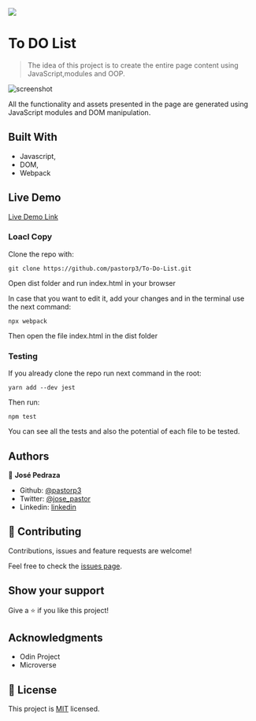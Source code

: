 ![](https://img.shields.io/badge/Microverse-blueviolet)

# To DO List

> The idea of this project is to create the entire page content using JavaScript,modules and OOP.

![screenshot](https://cdn4.iconfinder.com/data/icons/ikooni-outline-seo-web/128/seo-12-512.png)

All the functionality and assets presented in the page are generated using JavaScript modules and DOM manipulation.

## Built With

- Javascript,
- DOM,
- Webpack

## Live Demo

[Live Demo Link](https://rawcdn.githack.com/pastorp3/To-Do-List/0194c2dddbc0b36f506f306351ffcaa4b70f924e/dist/index.html)

### Loacl Copy

Clone the repo with:

``
git clone https://github.com/pastorp3/To-Do-List.git
``

Open dist folder and run index.html in your browser

In case that you want to edit it, add your changes and  in the terminal use the next command:


``
npx webpack
``

Then open the file index.html in the dist folder


### Testing

If you already clone the repo run next command in the root:

``
yarn add --dev jest
``

Then run:

``
npm test
``

You can see all the tests and also the potential of each file to be tested.

## Authors

👤 **José Pedraza**

- Github: [@pastorp3](https://github.com/pastorp3)
- Twitter: [@jose_pastor](https://twitter.com/jose_pastorp3 )
- Linkedin: [linkedin](https://www.linkedin.com/in/jos%C3%A9-pedraza-acevedo-ab700a1a9/)


## 🤝 Contributing

Contributions, issues and feature requests are welcome!

Feel free to check the [issues page](issues/).

## Show your support

Give a ⭐️ if you like this project!

## Acknowledgments

- Odin Project
- Microverse

## 📝 License

This project is [MIT](https://opensource.org/licenses/MIT) licensed.
